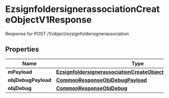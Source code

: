 

# EzsignfoldersignerassociationCreateObjectV1Response

Response for POST /1/object/ezsignfoldersignerassociation

## Properties

| Name | Type | Description | Notes |
|------------ | ------------- | ------------- | -------------|
|**mPayload** | [**EzsignfoldersignerassociationCreateObjectV1ResponseMPayload**](EzsignfoldersignerassociationCreateObjectV1ResponseMPayload.md) |  |  |
|**objDebugPayload** | [**CommonResponseObjDebugPayload**](CommonResponseObjDebugPayload.md) |  |  [optional] |
|**objDebug** | [**CommonResponseObjDebug**](CommonResponseObjDebug.md) |  |  [optional] |



